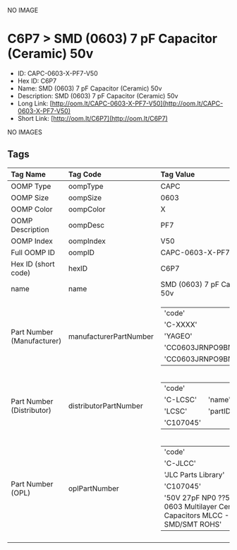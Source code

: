 


  
NO IMAGE  
# C6P7 > SMD (0603) 7 pF Capacitor (Ceramic) 50v

- ID: CAPC-0603-X-PF7-V50
- Hex ID: C6P7
- Name: SMD (0603) 7 pF Capacitor (Ceramic) 50v
- Description: SMD (0603) 7 pF Capacitor (Ceramic) 50v
- Long Link: [http://oom.lt/CAPC-0603-X-PF7-V50](http://oom.lt/CAPC-0603-X-PF7-V50)
- Short Link: [http://oom.lt/C6P7](http://oom.lt/C6P7)
  
NO IMAGES  
## Tags
  

|Tag Name|Tag Code|Tag Value|
| :--- | :--- | :--- |
|OOMP Type|oompType|CAPC|
|OOMP Size|oompSize|0603|
|OOMP Color|oompColor|X|
|OOMP Description|oompDesc|PF7|
|OOMP Index|oompIndex|V50|
|Full OOMP ID|oompID|CAPC-0603-X-PF7-V50|
|Hex ID (short code)|hexID|C6P7|
|name|name|SMD (0603) 7 pF Capacitor (Ceramic) 50v|
|Part Number (Manufacturer)|manufacturerPartNumber|<table><tr><td>'code'</td></tr><tr><td> 'C-XXXX'</td><td> 'name'</td></tr><tr><td> 'YAGEO'</td><td> 'partID'</td></tr><tr><td> 'CC0603JRNPO9BN270'</td><td> 'partName'</td></tr><tr><td> 'CC0603JRNPO9BN270'</td></tr></table>|
|Part Number (Distributor)|distributorPartNumber|<table><tr><td>'code'</td></tr><tr><td> 'C-LCSC'</td><td> 'name'</td></tr><tr><td> 'LCSC'</td><td> 'partID'</td></tr><tr><td> 'C107045'</td></tr></table>|
|Part Number (OPL)|oplPartNumber|<table><tr><td>'code'</td></tr><tr><td> 'C-JLCC'</td><td> 'name'</td></tr><tr><td> 'JLC Parts Library'</td><td> 'partID'</td></tr><tr><td> 'C107045'</td><td> 'partName'</td></tr><tr><td> '50V 27pF NP0 ??5% 0603  Multilayer Ceramic Capacitors MLCC - SMD/SMT ROHS'</td></tr></table>|
||||
